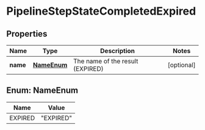 # PipelineStepStateCompletedExpired

## Properties
Name | Type | Description | Notes
------------ | ------------- | ------------- | -------------
**name** | [**NameEnum**](#NameEnum) | The name of the result (EXPIRED) |  [optional]

<a name="NameEnum"></a>
## Enum: NameEnum
Name | Value
---- | -----
EXPIRED | &quot;EXPIRED&quot;
